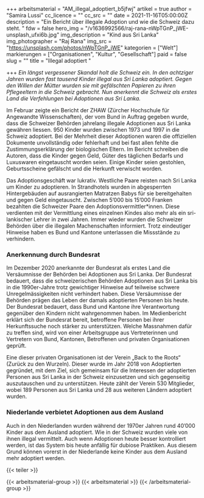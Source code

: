 +++
arbeitsmaterial = "AM_illegal_adoptiert_b5jfwj"
artikel = true
author = "Samira Lussi"
cc_licence = ""
cc_src = ""
date = 2021-11-16T05:00:00Z
description = "Ein Bericht über illegale Adoption und wie die Schweiz dazu steht. "
fdw = false
hero_img = "/v1636992566/raj-rana-nWpTGnP_jWE-unsplash_ufxi6b.jpg"
img_description = "Kind aus Sri Lanka"
img_photographer = "Raj Rana"
img_src = "https://unsplash.com/photos/nWpTGnP_jWE"
kategorien = ["Welt"]
markierungen = ["Organisationen", "Kultur", "Gesellschaft"]
paid = false
slug = ""
title = "Illegal adoptiert "

+++
_Ein längst vergessener Skandal holt die Schweiz ein. In den achtziger Jahren wurden fast tausend Kinder illegal aus Sri Lanka adoptiert. Gegen den Willen der Mütter wurden sie mit gefälschten Papieren zu ihren Pflegeeltern in die Schweiz gebracht. Nun anerkennt die Schweiz als erstes Land die Verfehlungen bei Adoptionen aus Sri Lanka._

Im Februar zeigte ein Bericht der ZHAW (Zürcher Hochschule für Angewandte Wissenschaften), der vom Bund in Auftrag gegeben wurde, dass die Schweizer Behörden jahrelang illegale Adoptionen aus Sri Lanka gewähren liessen. 950 Kinder wurden zwischen 1973 und 1997 in die Schweiz adoptiert. Bei der Mehrheit dieser Adoptionen waren die offiziellen Dokumente unvollständig oder fehlerhaft und bei fast allen fehlte die Zustimmungserklärung der biologischen Eltern. Im Bericht schreiben die Autoren, dass die Kinder gegen Geld, Güter des täglichen Bedarfs und Luxuswaren eingetauscht worden seien. Einige Kinder seien gestohlen, Geburtsscheine gefälscht und die Herkunft verwischt worden.

Das Adoptionsgeschäft war lukrativ. Westliche Paare reisten nach Sri Lanka um Kinder zu adoptieren. In Strandhotels wurden in abgesperrten Hintergebäuden auf ausrangierten Matratzen Babys für sie bereitgehalten und gegen Geld eingetauscht. Zwischen 5’000 bis 15’000 Franken bezahlten die Schweizer Paare den Adoptionsvermittler*innen. Diese verdienten mit der Vermittlung eines einzelnen Kindes also mehr als ein sri-lankischer Lehrer in zwei Jahren. Immer wieder wurden die Schweizer Behörden über die illegalen Machenschaften informiert. Trotz eindeutiger Hinweise haben es Bund und Kantone unterlassen die Missstände zu verhindern.

### Anerkennung durch Bundesrat

Im Dezember 2020 anerkannte der Bundesrat als erstes Land die Versäumnisse der Behörden bei Adoptionen aus Sri Lanka. Der Bundesrat bedauert, dass die schweizerischen Behörden Adoptionen aus Sri Lanka bis in die 1990er-Jahre trotz gewichtiger Hinweise auf teilweise schwere Unregelmässigkeiten nicht verhindert haben. Diese Versäumnisse der Behörden prägen das Leben der damals adoptierten Personen bis heute. Der Bundesrat bedauert, dass Bund und Kantone ihre Verantwortung gegenüber den Kindern nicht wahrgenommen haben. Im Medienbericht erklärt sich der Bundesrat bereit, betroffene Personen bei ihrer Herkunftssuche noch stärker zu unterstützen. Welche Massnahmen dafür zu treffen sind, wird von einer Arbeitsgruppe aus Vertreterinnen und Vertretern von Bund, Kantonen, Betroffenen und privaten Organisationen geprüft.

Eine dieser privaten Organisationen ist der Verein „Back to the Roots“ (Zurück zu den Wurzeln). Dieser wurde im Jahr 2018 von Adoptierten gegründet, mit dem Ziel, sich gemeinsam für die Interessen der adoptierten Personen aus Sri Lanka in der Schweiz einzusetzen und sich gegenseitig auszutauschen und zu unterstützen. Heute zählt der Verein 530 Mitglieder, wobei 189 Personen aus Sri Lanka und 28 aus weiteren Ländern adoptiert wurden.

### Niederlande verbietet Adoptionen aus dem Ausland

Auch in den Niederlanden wurden während der 1970er Jahren rund 40’000 Kinder aus dem Ausland adoptiert. Wie in der Schweiz wurden viele von ihnen illegal vermittelt. Auch wenn Adoptionen heute besser kontrolliert werden, ist das System bis heute anfällig für dubiose Praktiken. Aus diesem Grund können vorerst in der Niederlande keine Kinder aus dem Ausland mehr adoptiert werden.

{{< teiler >}}

{{< arbeitsmaterial-group >}}
{{< arbeitsmaterial >}}
{{< /arbeitsmaterial-group >}}